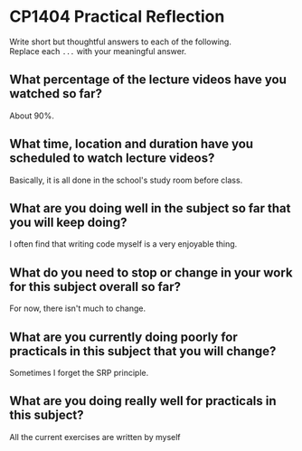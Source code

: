# CP1404 Practical Reflection

Write short but thoughtful answers to each of the following.  
Replace each `...` with your meaningful answer.

## What percentage of the lecture videos have you watched so far?

About 90%.

## What time, location and duration have you scheduled to watch lecture videos?

Basically, it is all done in the school's study room before class.

## What are you doing well in the subject so far that you will keep doing?

I often find that writing code myself is a very enjoyable thing.

## What do you need to stop or change in your work for this subject overall so far?

For now, there isn't much to change.

## What are you currently doing poorly for practicals in this subject that you will change?

Sometimes I forget the SRP principle.

## What are you doing really well for practicals in this subject?

All the current exercises are written by myself
